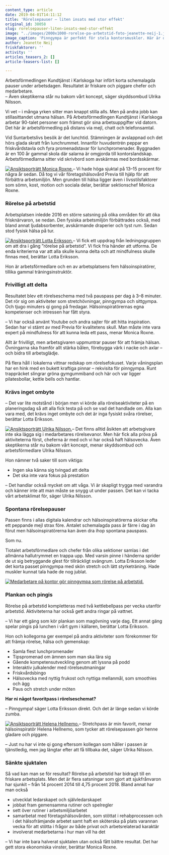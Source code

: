 ```yaml
---
content_type: article
date: 2019-04-01T14:11:12
title: 'Rörelsepauser – liten insats med stor effekt'
original_id: 38058
slug: rorelsepauser-liten-insats-med-stor-effekt
image: "../images/2000x1000-rorelse-pa-arbetstid-foto-jeanette-neij-1.jpg"
image_caption: 'Pinngympa är perfekt för stela kontorsmuskler. Här är det arbetsförmedlare i Karlskoga som får in rörelse på arbetstid genom att ta schemalagda rörelsepauser. '
author: Jeanette Neij
friskfaktorer: ''
activity: ''
articles_teasers_2: []
article-teasers-list: []

---
```


Arbetsförmedlingen Kundtjänst i Karlskoga har infört korta schemalagda pauser under arbetsdagen. Resultatet är friskare och piggare chefer och medarbetare.  
– Även skeptikerna står nu bakom vårt koncept, säger skyddsombud Ulrika Nilsson.

Vi vet – i många yrken sitter man knappt stilla alls. Men på andra jobb kan stillasittandet utmana hälsan. På Arbetsförmedlingen Kundtjänst i Karlskoga arbetar 90-talet personer som främst gör sina arbetsuppgifter vid datorn. Det här är arbetsförmedling på distans via mejl, chatt och telefonsamtal.

Vid Suntarbetslivs besök är det lunchtid. Stämningen är avslappnad och det hörs glada skratt från lunchrummet. Innanför huvudentrén peppar en friskvårdstavla och fyra promenadstavar för lunchpromenader. Byggnaden är en 100 år gammal skola där salarna är omgjorda till kontorslandskap. Arbetsförmedlarna sitter vid skrivbord som avskärmas med bordsskärmar.

[![Ansiktsporträtt Monica Roxne.](https://www.suntarbetsliv.se/wp-content/uploads/2019/04/200x220-monica-roxne-foto-jeanette-neij.jpg)](https://www.suntarbetsliv.se/wp-content/uploads/2019/04/200x220-monica-roxne-foto-jeanette-neij.jpg)– Vi hade höga sjuktal på 13–15 procent för några år sedan. Då tog vi vår företagshälsovård Previa till hjälp för att förbättra arbetsmiljön. Men grunden till hälsa ligger även i livsstilsfaktorer som sömn, kost, motion och sociala delar, berättar sektionschef Monica Roxne.

### Rörelse på arbetstid

Arbetsplatsen inledde 2016 en större satsning på olika områden för att öka frisknärvaron, se nedan. Den fysiska arbetsmiljön förbättrades också, med bland annat ljudabsorbenter, avskärmande draperier och tyst rum. Sedan stod fysisk hälsa på tur.

[![Ansiktsporträtt Lotta Eriksson.](https://www.suntarbetsliv.se/wp-content/uploads/2019/04/200x220-lotta-eriksson-foto-jeanette-neij.jpg)](https://www.suntarbetsliv.se/wp-content/uploads/2019/04/200x220-lotta-eriksson-foto-jeanette-neij.jpg)– Vi fick ett uppdrag från ledningsgruppen om att dra i gång ”rörelse på arbetstid”. Vi fick fria händer att utforma. De enda kriterierna var att alla skulle kunna delta och att mindfulness skulle finnas med, berättar Lotta Eriksson.

Hon är arbetsförmedlare och en av arbetsplatsens fem hälsoinspiratörer, tillika gammal träningsinstruktör.

### Frivilligt att delta

Resultatet blev ett rörelseschema med två pauspass per dag à 3–8 minuter. Det rör sig om aktiviteter som stretchövningar, pinngympa och sittgympa. Och tjugo minuters qi gong på fredagar. Hälsoinspiratörernas egna kompetenser och intressen har fått styra.

– Vi har också använt Youtube och andra sajter för att hitta inspiration. Sedan har vi stämt av med Previa för kvalitetens skull. Man måste inte vara expert på mindfulness för att kunna leda ett pass, menar Monica Roxne.

Allt är frivilligt, men arbetsgivaren uppmuntrar pauser för att främja hälsan. Övningarna ska framför allt stärka bålen, förebygga värk i nacke och axlar – och bidra till arbetsglädje.

På flera håll i lokalerna vittnar redskap om rörelsefokuset. Varje våningsplan har en hink med en bukett kraftiga pinnar – rekvisita för pinngympa. Runt trappräcket slingrar gröna gymgummiband och här och var ligger pilatesbollar, kettle bells och hantlar.

### Krävs inget ombyte

– Det var lite motstånd i början men vi körde alla rörelseaktiviteter på en planeringsdag så att alla fick testa på och se vad det handlade om. Alla kan vara med, det krävs inget ombyte och det är inga fysiskt svåra rörelser, berättar Lotta Eriksson.

[![Ansiktsporträtt Ulrika Nilsson.](https://www.suntarbetsliv.se/wp-content/uploads/2019/04/200x220-ulrika-nilsson-foto-jeanette-neij.jpg)](https://www.suntarbetsliv.se/wp-content/uploads/2019/04/200x220-ulrika-nilsson-foto-jeanette-neij.jpg)– Det finns alltid åsikten att arbetsgivare inte ska lägga sig i medarbetares rörelsevanor. Men här fick alla pröva på aktiviteterna först, cheferna är med och vi har också haft hälsovecka. Även skeptikerna står nu bakom vårt koncept, menar skyddsombud och arbetsförmedlare Ulrika Nilsson.

Hon nämner två saker till som viktiga:

*   Ingen ska känna sig tvingad att delta
*   Det ska inte vara fokus på prestation

– Det handlar också mycket om att våga. Vi är skapligt trygga med varandra och känner inte att man måste se snygg ut under passen. Det kan vi tacka vårt arbetsklimat för, säger Ulrika Nilsson.

### Spontana rörelsepauser

Passen finns i allas digitala kalendrar och hälsoinspiratörerna skickar ofta ett peppande mejl strax före. Antalet schemalagda pass är färre i dag än förut men hälsoinspiratörerna kan även dra ihop spontana pauspass.

Som nu.

Tiotalet arbetsförmedlare och chefer från olika sektioner samlas i det allmänna hallutrymmet en trappa upp. Med varsin pinne i händerna sprider de ut sig betryggande glest för tillräckligt svängrum. Lotta Eriksson leder det korta passet pinngympa med skön stretch och lätt styrketräning. Hade muskler kunnat tala hade de nog jublat.

[![Medarbetare på kontor gör pinngympa som rörelse på arbetstid.](https://www.suntarbetsliv.se/wp-content/uploads/2019/04/750x400-pinngympa-foto-jeanette-neij.jpg)](https://www.suntarbetsliv.se/wp-content/uploads/2019/04/750x400-pinngympa-foto-jeanette-neij.jpg)

### Plankan och pingis

Rörelse på arbetstid kompletteras med två kettlebellpass per vecka utanför arbetstid. Aktiviteterna har också gett andra ringar på vattnet.

– Vi har ett gäng som kör plankan som magövning varje dag. Ett annat gäng spelar pingis på lunchen i vårt gym i källaren, berättar Lotta Eriksson.

Hon och kollegorna ger exempel på andra aktiviteter som förekommer för att främja rörelse, hälsa och gemenskap:

*   Samla flest lunchpromenader
*   Tipspromenad om ämnen som man ska lära sig
*   Gående kompetensutveckling genom att lyssna på podd
*   Interaktiv julkalender med rörelseutmaningar
*   Friskvårdsbingo
*   Hälsovecka med nyttig frukost och nyttiga mellanmål, som smoothies och ägg
*   Paus och stretch under möten

**Har ni något favoritpass i rörelseschemat?**

– Pinngympa! säger Lotta Eriksson direkt. Och det är länge sedan vi körde zumba.

[![Ansiktsporträtt Helena Hellnemo.](https://www.suntarbetsliv.se/wp-content/uploads/2019/04/200x220-helena-hellnemo-foto-jeanette-neij.jpg)](https://www.suntarbetsliv.se/wp-content/uploads/2019/04/200x220-helena-hellnemo-foto-jeanette-neij.jpg)– Stretchpass är min favorit, menar hälsoinspiratör Helena Hellnemo, som tycker att rörelsepassen gör henne gladare och piggare.

– Just nu har vi inte qi gong eftersom kollegan som håller i passen är tjänstledig, men jag längtar efter att få tillbaka det, säger Ulrika Nilsson.

### Sänkte sjuktalen

Så vad kan man se för resultat? Rörelse på arbetstid har bidragit till en friskare arbetsplats. Men det är flera satsningar som gjort att sjukfrånvaron har sjunkit – från 14 procent 2014 till 4,75 procent 2018. Bland annat har man också

*   utvecklat ledarskapet och självledarskapet
*   jobbat fram gemensamma rutiner och spelregler
*   sett över rutiner i arbetsmiljöarbetet
*   samarbetat med företagshälsovården, som stöttat i rehabprocessen och i det hälsofrämjande arbetet samt haft en sköterska på plats varannan vecka för att stötta i frågor av både privat och arbetsrelaterad karaktär
*   involverat medarbetarna i hur man vill ha det

– Vi har inte bara halverat sjuktalen utan också fått bättre resultat. Det har gett stora ekonomiska vinster, berättar Monica Roxne.

